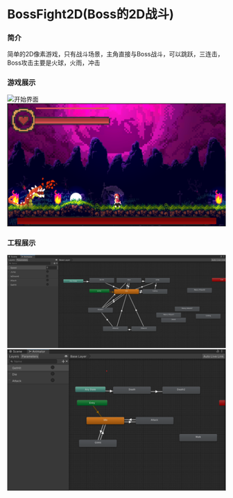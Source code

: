# BossFight2D(Boss的2D战斗)

### 简介
简单的2D像素游戏，只有战斗场景，主角直接与Boss战斗，可以跳跃，三连击，Boss攻击主要是火球，火雨，冲击

### 游戏展示
![开始界面](doc/img/start_page.png)
![战斗界面4](doc/img/game_01.png)

### 工程展示
![主角动画状态机](doc/img/player_animator.png)
![Boss动画状态机](doc/img/boss_animator.png)